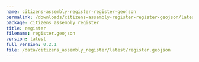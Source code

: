 ```yaml
---
name: citizens-assembly-register-register-geojson
permalink: /downloads/citizens-assembly-register-register-geojson/latest
package: citizens_assembly_register
title: register
filename: register.geojson
version: latest
full_version: 0.2.1
file: /data/citizens_assembly_register/latest/register.geojson
---
```

